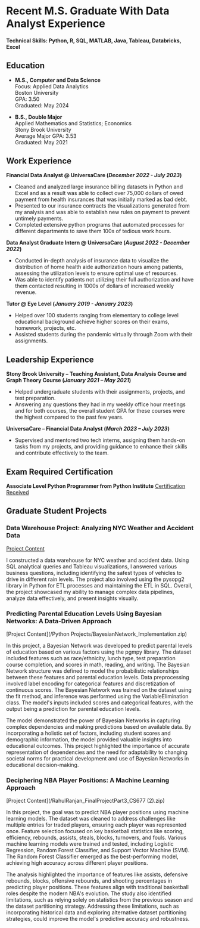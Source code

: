 
# Recent M.S. Graduate With Data Analyst Experience  

#### Technical Skills: Python, R, SQL, MATLAB, Java, Tableau, Databricks, Excel

## Education

- **M.S., Computer and Data Science**  
  Focus: Applied Data Analytics  
  Boston University  
  GPA: 3.50  
  Graduated: May 2024

- **B.S., Double Major**  
  Applied Mathematics and Statistics; Economics  
  Stony Brook University  
  Average Major GPA: 3.53  
  Graduated: May 2021

## Work Experience
**Financial Data Analyst @ UniversaCare (_December 2022 - July 2023_)**
-	Cleaned and analyzed large insurance billing datasets in Python and Excel and as a result was able to collect over 75,000 dollars of owed payment from health insurances that was initially marked as bad debt. 
-	Presented to our insurance contracts the visualizations generated from my analysis and was able to establish new rules on payment to prevent untimely payments. 
-	Completed extensive python programs that automated processes for different departments to save them 100s of tedious work hours. 

**Data Analyst Graduate Intern @ UniversaCare (_August 2022 - December 2022_)**
-	Conducted in-depth analysis of insurance data to visualize the distribution of home health aide authorization hours among patients, assessing the utilization levels to ensure optimal use of resources.
-	Was able to identify patients not utilizing their full authorization and have them contacted resulting in 1000s of dollars of increased weekly revenue.

**Tutor @ Eye Level (_January 2019 - January 2023_)**
-	Helped over 100 students ranging from elementary to college level educational background achieve higher scores on their exams, homework, projects, etc.
-	Assisted students during the pandemic virtually through Zoom with their assignments.

## Leadership Experience
**Stony Brook University – Teaching Assistant, Data Analysis Course and Graph Theory Course	(_January 2021 – May 2021_)**
-	Helped undergraduate students with their assignments, projects, and test preparation. 
-	Answering any questions they had in my weekly office hour meetings and for both courses, the overall student GPA for these courses were the highest compared to the past few years.

**UniversaCare – Financial Data Analyst (_March 2023 – July 2023_)**
-	Supervised and mentored two tech interns, assigning them hands-on tasks from my projects, and providing guidance to enhance their skills and contribute effectively to the team.


## Exam Required Certification
**Associate Level Python Programmer from Python Institute**
[Certification Received](/RahulRanjan_PythonCertifications.pdf)

## Graduate Student Projects
### Data Warehouse Project: Analyzing NYC Weather and Accident Data
[Project Content](/Ranjan_CS689_DataWarehousingProject.zip)

I constructed a data warehouse for NYC weather and accident data. Using SQL analytical queries and Tableau visualizations, I answered various business questions, including identifying the safest types of vehicles to drive in different rain levels. The project also involved using the pysopg2 library in Python for ETL processes and maintaining the ETL in SQL. Overall, the project showcased my ability to manage complex data pipelines, analyze data effectively, and present insights visually.


### Predicting Parental Education Levels Using Bayesian Networks: A Data-Driven Approach
[Project Content](/Python Projects/BayesianNetwork_Implementation.zip)

In this project, a Bayesian Network was developed to predict parental levels of education based on various factors using the pgmpy library. The dataset included features such as race/ethnicity, lunch type, test preparation course completion, and scores in math, reading, and writing. The Bayesian Network structure was defined to model the probabilistic relationships between these features and parental education levels. Data preprocessing involved label encoding for categorical features and discretization of continuous scores. The Bayesian Network was trained on the dataset using the fit method, and inference was performed using the VariableElimination class. The model's inputs included scores and categorical features, with the output being a prediction for parental education levels.

The model demonstrated the power of Bayesian Networks in capturing complex dependencies and making predictions based on available data. By incorporating a holistic set of factors, including student scores and demographic information, the model provided valuable insights into educational outcomes. This project highlighted the importance of accurate representation of dependencies and the need for adaptability to changing societal norms for practical development and use of Bayesian Networks in educational decision-making.


### Deciphering NBA Player Positions: A Machine Learning Approach
[Project Content](/RahulRanjan_FinalProjectPart3_CS677 (2).zip)

In this project, the goal was to predict NBA player positions using machine learning models. The dataset was cleaned to address challenges like multiple entries for traded players, ensuring each player was represented once. Feature selection focused on key basketball statistics like scoring, efficiency, rebounds, assists, steals, blocks, turnovers, and fouls. Various machine learning models were trained and tested, including Logistic Regression, Random Forest Classifier, and Support Vector Machine (SVM). The Random Forest Classifier emerged as the best-performing model, achieving high accuracy across different player positions.

The analysis highlighted the importance of features like assists, defensive rebounds, blocks, offensive rebounds, and shooting percentages in predicting player positions. These features align with traditional basketball roles despite the modern NBA's evolution. The study also identified limitations, such as relying solely on statistics from the previous season and the dataset partitioning strategy. Addressing these limitations, such as incorporating historical data and exploring alternative dataset partitioning strategies, could improve the model's predictive accuracy and robustness.


